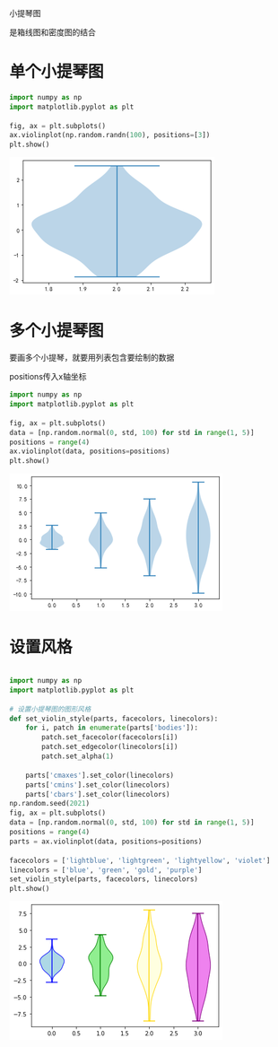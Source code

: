 小提琴图

是箱线图和密度图的结合

# 单个小提琴图

```python
import numpy as np
import matplotlib.pyplot as plt

fig, ax = plt.subplots()
ax.violinplot(np.random.randn(100), positions=[3])
plt.show()
```

![index](img/index.png)

# 多个小提琴图

要画多个小提琴，就要用列表包含要绘制的数据

positions传入x轴坐标

```python
import numpy as np
import matplotlib.pyplot as plt

fig, ax = plt.subplots()
data = [np.random.normal(0, std, 100) for std in range(1, 5)]
positions = range(4)
ax.violinplot(data, positions=positions)
plt.show()
```

![index](img/index-16291689096801.png)

# 设置风格

```python

```

```python
import numpy as np
import matplotlib.pyplot as plt

# 设置小提琴图的图形风格
def set_violin_style(parts, facecolors, linecolors):
    for i, patch in enumerate(parts['bodies']):
        patch.set_facecolor(facecolors[i])
        patch.set_edgecolor(linecolors[i])
        patch.set_alpha(1)
        
    parts['cmaxes'].set_color(linecolors)
    parts['cmins'].set_color(linecolors)
    parts['cbars'].set_color(linecolors)
np.random.seed(2021)
fig, ax = plt.subplots()
data = [np.random.normal(0, std, 100) for std in range(1, 5)]
positions = range(4)
parts = ax.violinplot(data, positions=positions)

facecolors = ['lightblue', 'lightgreen', 'lightyellow', 'violet']
linecolors = ['blue', 'green', 'gold', 'purple']
set_violin_style(parts, facecolors, linecolors)
plt.show()
```

![设置不同的小提琴图风格](img/设置不同的小提琴图风格.png)

